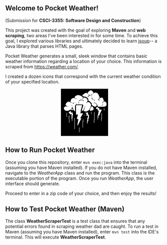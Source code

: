 ## Welcome to Pocket Weather!
(Submission for **CSCI-3355: Software Design and Construction**)

This project was created with the goal of exploring **Maven** and **web scraping**, two areas I've been interested in for some time.
To achieve this goal, I explored various libraries and ultimately decided to learn [jsoup](https://jsoup.org/)-- a Java library that parses HTML pages.

Pocket Weather generates a small, sleek window that contains basic weather information regarding a location of your choice. This information is scraped
from https://weather.com/.

I created a dozen icons that correspond with the current weather condition of your specified location.

<p align="center">
  <img src="https://raw.githubusercontent.com/ashfrazer/Pocket-Weather/master/src/main/resources/imgs/lightning.png" alt="Lightning" />
</p>

## How to Run Pocket Weather
Once you clone this repository, enter `mvn exec:java` into the terminal (assuming you have Maven installed). If you do not have Maven installed, navigate 
to the *WeatherApp* class and run the program. This class is the executable portion of the program. Once you run *WeatherApp*, the user interface should 
generate. 

Proceed to enter in a zip code of your choice, and then enjoy the results!

## How to Test Pocket Weather (Maven)
The class **WeatherScraperTest** is a test class that ensures that any potential errors found in scraping weather dad are caught. To run a test
in Maven (assuming you have Maven installed), enter `mvn test` into the IDE's terminal. This will execute **WeatherScraperTest**.
